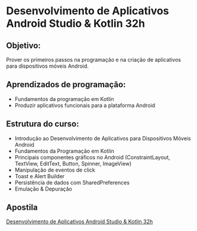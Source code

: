 # Desenvolvimento de Aplicativos Android Studio & Kotlin 32h

## Objetivo:
Prover os primeiros passos na programação e na criação de aplicativos para dispositivos móveis Android.

## Aprendizados de programação:
* Fundamentos da programação em Kotlin
* Produzir aplicativos funcionais para a plataforma Android

## Estrutura do curso:
* Introdução ao Desenvolvimento de Aplicativos para Dispositivos Móveis Android
* Fundamentos da Programação em Kotlin
* Principais componentes gráficos no Android (ConstraintLayout, TextView, EditText, Button, Spinner, ImageView)
* Manipulação de eventos de click
* Toast e Alert Builder
* Persistência de dados com SharedPreferences
* Emulação & Depuração

## Apostila
[Desenvolvimento de Aplicativos Android Studio & Kotlin 32h](https://github.com/celleptech/apostila-Android/wiki)
